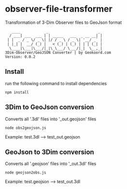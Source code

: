 # observer-file-transformer

Transformation of 3-Dim Observer files to GeoJson format

```
   ____            _                       _
  / ___| ___  ___ | | _____   ___  _ __ __| |
 | |  _ / _ \/ _ \| |/ / _ \ / _ \| '__/ _` |
 | |_| |  __/ (_) |   < (_) | (_) | | | (_| |
  \____|\___|\___/|_|\_\___/ \___/|_|  \__,_|
3Dim-Observer/GeoJSON Converter | by Geokoord.com
Version: 0.0.2
```

## Install

run the following command to install dependencies

```
npm install
```

## 3Dim to GeoJson conversion

Converts all '.3dl' files into '\_out.geojson' files

```
node obs2geojson.js
```

Example:
test.3dl --> test_out.geojson

## GeoJson to 3Dim conversion

Converts all '.geojson' files into '\_out.3dl' files

```
node geojson2obs.js
```

Example:
test.geojson --> test_out.3dl
